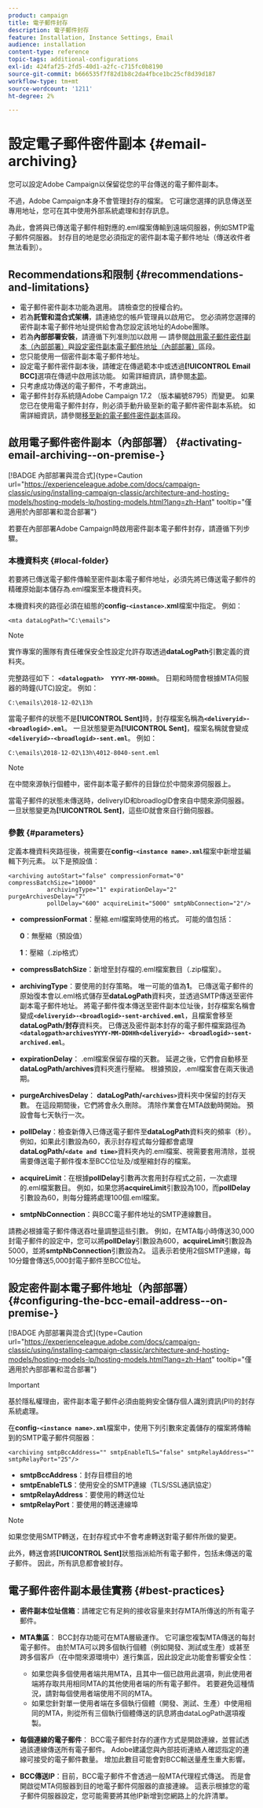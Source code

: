 ```yaml
---
product: campaign
title: 電子郵件封存
description: 電子郵件封存
feature: Installation, Instance Settings, Email
audience: installation
content-type: reference
topic-tags: additional-configurations
exl-id: 424faf25-2fd5-40d1-a2fc-c715fc0b8190
source-git-commit: b666535f7f82d1b8c2da4fbce1bc25cf8d39d187
workflow-type: tm+mt
source-wordcount: '1211'
ht-degree: 2%

---
```


# 設定電子郵件密件副本 {#email-archiving}



您可以設定Adobe Campaign以保留從您的平台傳送的電子郵件副本。

不過，Adobe Campaign本身不會管理封存的檔案。 它可讓您選擇的訊息傳送至專用地址，您可在其中使用外部系統處理和封存訊息。

為此，會將與已傳送電子郵件相對應的.eml檔案傳輸到遠端伺服器，例如SMTP電子郵件伺服器。 封存目的地是您必須指定的密件副本電子郵件地址（傳送收件者無法看到）。

## Recommendations和限制 {#recommendations-and-limitations}

* 電子郵件密件副本功能為選用。 請檢查您的授權合約。
* 若為&#x200B;**託管和混合式架構**，請連絡您的帳戶管理員以啟用它。 您必須將您選擇的密件副本電子郵件地址提供給會為您設定該地址的Adobe團隊。
* 若為&#x200B;**內部部署安裝**，請遵循下列准則加以啟用 — 請參閱[啟用電子郵件密件副本（內部部署）](#activating-email-archiving--on-premise-)與[設定密件副本電子郵件地址（內部部署）](#configuring-the-bcc-email-address--on-premise-)區段。
* 您只能使用一個密件副本電子郵件地址。
* 設定電子郵件密件副本後，請確定在傳遞範本中或透過&#x200B;**[!UICONTROL Email BCC]**&#x200B;選項在傳遞中啟用該功能。 如需詳細資訊，請參閱[本節](../../delivery/using/sending-messages.md#archiving-emails)。
* 只考慮成功傳送的電子郵件，不考慮跳出。
* 電子郵件封存系統隨Adobe Campaign 17.2 （版本編號8795）而變更。 如果您已在使用電子郵件封存，則必須手動升級至新的電子郵件密件副本系統。 如需詳細資訊，請參閱[移至新的電子郵件密件副本](#updated-email-archiving-system--bcc-)區段。

## 啟用電子郵件密件副本（內部部署） {#activating-email-archiving--on-premise-}

[!BADGE 內部部署與混合式]{type=Caution url="https://experienceleague.adobe.com/docs/campaign-classic/using/installing-campaign-classic/architecture-and-hosting-models/hosting-models-lp/hosting-models.html?lang=zh-Hant" tooltip="僅適用於內部部署和混合部署"}


若要在內部部署Adobe Campaign時啟用密件副本電子郵件封存，請遵循下列步驟。

### 本機資料夾 {#local-folder}

若要將已傳送電子郵件傳輸至密件副本電子郵件地址，必須先將已傳送電子郵件的精確原始副本儲存為.eml檔案至本機資料夾。

本機資料夾的路徑必須在組態的&#x200B;**config-`<instance>`.xml**&#x200B;檔案中指定。 例如：

```
<mta dataLogPath="C:\emails">
```

>[!NOTE]
>
>實作專案的團隊有責任確保安全性設定允許存取透過&#x200B;**dataLogPath**&#x200B;引數定義的資料夾。

完整路徑如下： **`<datalogpath>  YYYY-MM-DDHHh`**。 日期和時間會根據MTA伺服器的時鐘(UTC)設定。 例如：

```
C:\emails\2018-12-02\13h
```

當電子郵件的狀態不是&#x200B;**[!UICONTROL Sent]**&#x200B;時，封存檔案名稱為&#x200B;**`<deliveryid>-<broadlogid>.eml`**。 一旦狀態變更為&#x200B;**[!UICONTROL Sent]**，檔案名稱就會變成&#x200B;**`<deliveryid>-<broadlogid>-sent.eml`**。 例如：

```
C:\emails\2018-12-02\13h\4012-8040-sent.eml
```

>[!NOTE]
>
>在中間來源執行個體中，密件副本電子郵件的目錄位於中間來源伺服器上。
>
>當電子郵件的狀態未傳送時，deliveryID和broadlogID會來自中間來源伺服器。 一旦狀態變更為&#x200B;**[!UICONTROL Sent]**，這些ID就會來自行銷伺服器。

### 參數 {#parameters}

定義本機資料夾路徑後，視需要在&#x200B;**config-`<instance name>.xml`**&#x200B;檔案中新增並編輯下列元素。 以下是預設值：

```
<archiving autoStart="false" compressionFormat="0" compressBatchSize="10000"
           archivingType="1" expirationDelay="2" purgeArchivesDelay="7"
           pollDelay="600" acquireLimit="5000" smtpNbConnection="2"/>
```

* **compressionFormat**：壓縮.eml檔案時使用的格式。 可能的值包括：

  **0**：無壓縮（預設值）

  **1**：壓縮（.zip格式）

* **compressBatchSize**：新增至封存檔的.eml檔案數目（.zip檔案）。


* **archivingType**：要使用的封存策略。 唯一可能的值為&#x200B;**1**。 已傳送電子郵件的原始復本會以.eml格式儲存至&#x200B;**dataLogPath**&#x200B;資料夾，並透過SMTP傳送至密件副本電子郵件地址。 將電子郵件復本傳送至密件副本位址後，封存檔案名稱會變成&#x200B;**`<deliveryid>-<broadlogid>-sent-archived.eml`**，且檔案會移至&#x200B;**dataLogPath/封存**&#x200B;資料夾。 已傳送及密件副本封存的電子郵件檔案路徑為&#x200B;**`<datalogpath>archivesYYYY-MM-DDHHh<deliveryid>- <broadlogid>-sent-archived.eml`**。

  <!--
  **0**: raw copies of sent emails are saved in .eml format to the **dataLogPath** folder (default value). An archiving copy of the **`<deliveryid>-<broadlogid>-sent.eml`** file is saved to the **dataLogPath/archives** folder. The sent email file path becomes **`<datalogpath>archivesYYYY-MM-DDHHh <deliveryid>-<broadlogid>-sent.eml`**.-->

* **expirationDelay**： .eml檔案保留存檔的天數。 延遲之後，它們會自動移至&#x200B;**dataLogPath/archives**&#x200B;資料夾進行壓縮。 根據預設，.eml檔案會在兩天後過期。
* **purgeArchivesDelay**： **dataLogPath/`<archives>`**&#x200B;資料夾中保留的封存天數。 在這段期間後，它們將會永久刪除。 清除作業會在MTA啟動時開始。 預設會每七天執行一次。
* **pollDelay**：檢查新傳入已傳送電子郵件至&#x200B;**dataLogPath**&#x200B;資料夾的頻率（秒）。 例如，如果此引數設為60，表示封存程式每分鐘都會處理&#x200B;**dataLogPath/`<date and time>`**&#x200B;資料夾內的.eml檔案、視需要套用清除，並視需要傳送電子郵件復本至BCC位址及/或壓縮封存的檔案。
* **acquireLimit**：在根據&#x200B;**pollDelay**&#x200B;引數再次套用封存程式之前，一次處理的.eml檔案數目。 例如，如果您將&#x200B;**acquireLimit**&#x200B;引數設為100，而&#x200B;**pollDelay**&#x200B;引數設為60，則每分鐘將處理100個.eml檔案。
* **smtpNbConnection**：與BCC電子郵件地址的SMTP連線數目。

請務必根據電子郵件傳送吞吐量調整這些引數。 例如，在MTA每小時傳送30,000封電子郵件的設定中，您可以將&#x200B;**pollDelay**&#x200B;引數設為600，**acquireLimit**&#x200B;引數設為5000，並將&#x200B;**smtpNbConnection**&#x200B;引數設為2。 這表示若使用2個SMTP連線，每10分鐘會傳送5,000封電子郵件至BCC位址。

## 設定密件副本電子郵件地址（內部部署） {#configuring-the-bcc-email-address--on-premise-}

[!BADGE 內部部署與混合式]{type=Caution url="https://experienceleague.adobe.com/docs/campaign-classic/using/installing-campaign-classic/architecture-and-hosting-models/hosting-models-lp/hosting-models.html?lang=zh-Hant" tooltip="僅適用於內部部署和混合部署"}


>[!IMPORTANT]
>
>基於隱私權理由，密件副本電子郵件必須由能夠安全儲存個人識別資訊(PII)的封存系統處理。

在&#x200B;**config-`<instance name>.xml`**&#x200B;檔案中，使用下列引數來定義儲存的檔案將傳輸到的SMTP電子郵件伺服器：

```
<archiving smtpBccAddress="" smtpEnableTLS="false" smtpRelayAddress="" smtpRelayPort="25"/>
```

* **smtpBccAddress**：封存目標目的地
* **smtpEnableTLS**：使用安全的SMTP連線（TLS/SSL通訊協定）
* **smtpRelayAddress**：要使用的轉送位址
* **smtpRelayPort**：要使用的轉送連線埠

>[!NOTE]
>
>如果您使用SMTP轉送，在封存程式中不會考慮轉送對電子郵件所做的變更。
>
>此外，轉送會將&#x200B;**[!UICONTROL Sent]**&#x200B;狀態指派給所有電子郵件，包括未傳送的電子郵件。 因此，所有訊息都會被封存。

<!--
## Moving to the new Email BCC {#updated-email-archiving-system--bcc-}

[!BADGE On-premise & Hybrid]{type=Caution url="https://experienceleague.adobe.com/docs/campaign-classic/using/installing-campaign-classic/architecture-and-hosting-models/hosting-models-lp/hosting-models.html" tooltip="Applies to on-premise and hybrid deployments only"}

>[!IMPORTANT]
>
>The email archiving system (BCC) changed with Adobe Campaign 17.2 (build 8795). If you are upgrading from an older build and were already using email archiving capabilities, you must upgrade manually to the new email archiving system (BCC).

To do this, make the following changes to the **`config-<instance>.xml`** file:

1. Remove the **zipPath** parameter from the **`<archiving>`** node.
1. Set the **compressionFormat** parameter to **1** if needed.
1. Set the **archivingType** parameter to **1**.

Once email BCC is configured, make sure you select the **[!UICONTROL Email BCC]** option in the delivery template or the delivery. For more on this, see [this section](../../delivery/using/sending-messages.md#archiving-emails).
-->

## 電子郵件密件副本最佳實務 {#best-practices}

* **密件副本位址信箱**：請確定它有足夠的接收容量來封存MTA所傳送的所有電子郵件。
* **MTA集區**： BCC封存功能可在MTA層級運作。 它可讓您複製MTA傳送的每封電子郵件。 由於MTA可以跨多個執行個體（例如開發、測試或生產）或甚至跨多個客戶（在中間來源環境中）進行集區，因此設定此功能會影響安全性：

   * 如果您與多個使用者端共用MTA，且其中一個已啟用此選項，則此使用者端將存取共用相同MTA的其他使用者端的所有電子郵件。 若要避免這種情況，請對每個使用者端使用不同的MTA。
   * 如果您針對單一使用者端在多個執行個體（開發、測試、生產）中使用相同的MTA，則從所有三個執行個體傳送的訊息將由dataLogPath選項複製。

* **每個連線的電子郵件**： BCC電子郵件封存的運作方式是開啟連線，並嘗試透過該連線傳送所有電子郵件。 Adobe建議您與內部技術連絡人確認指定的連線可接受的電子郵件數量。 增加此數目可能會對BCC輸送量產生重大影響。
* **BCC傳送IP**：目前，BCC電子郵件不會透過一般MTA代理程式傳送。 而是會開啟從MTA伺服器到目的地電子郵件伺服器的直接連線。 這表示根據您的電子郵件伺服器設定，您可能需要將其他IP新增到您網路上的允許清單。

<!--## Email BCC with Enhanced MTA {#email-bcc-with-enhanced-mta}

For **hosted and hybrid architectures**, if you have the latest instance of Adobe Campaign, or if you have upgraded to the Enhanced MTA and using Adobe Campaign 19.2 or later, you can use Email BCC with Enhanced MTA, which is more reliable, efficient, and has lower latency.

### Activating Email BCC with Enhanced MTA

To activate this feature, you must contact your account executive to communicate the BCC email address to be used for archiving.

>[!NOTE]
>
>If you were already using BCC email archiving, you can provide the same address as you were using before or use a new one. If you keep the same, you still have to contact your account executive to set it up for you.

### Specificities and recommendations

Email BCC with Enhanced MTA is not activated at the delivery level: once this feature is enabled, **all sent deliveries** are sent to the BCC email address. There is no need to select the **[!UICONTROL Email BCC]** option in the delivery template or in the delivery.

If you were already using BCC and if you keep the same address, you could see a significant increase in the volumes sent to the BCC address.

Consequently, make sure:
* The BCC address has enough reception capacity to archive all the emails that are sent.
* You have the required MTA infrastructure capacity to receive 100% of your email volume delivered to a single address.

### Limitations

* Email BCC with Enhanced MTA delivers to the BCC email address before delivering to the recipients, which can result in BCC messages being sent even though the original deliveries may have bounced. For more on bounces, see [Understanding delivery failures](../../delivery/using/understanding-delivery-failures.md).

* There is no reporting available on the delivery status of the emails sent to the BCC email address.-->